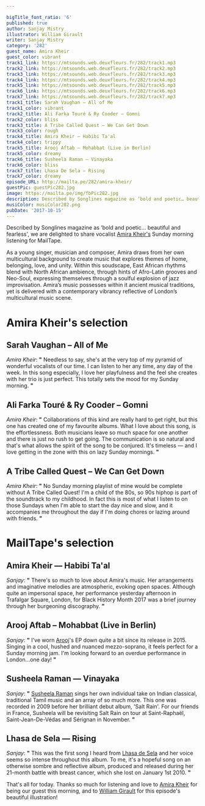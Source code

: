 ```yaml
---

bigTitle_font_ratio: '6'
published: true
author: Sanjay Mistry
illustrator: William Girault
writer: Sanjay Mistry
category: '282'
guest_name: Amira Kheir
guest_color: vibrant
track1_link: https://mtsounds.web.deuxfleurs.fr/282/track1.mp3
track2_link: https://mtsounds.web.deuxfleurs.fr/282/track2.mp3
track3_link: https://mtsounds.web.deuxfleurs.fr/282/track3.mp3
track4_link: https://mtsounds.web.deuxfleurs.fr/282/track4.mp3
track5_link: https://mtsounds.web.deuxfleurs.fr/282/track5.mp3
track6_link: https://mtsounds.web.deuxfleurs.fr/282/track6.mp3
track7_link: https://mtsounds.web.deuxfleurs.fr/282/track7.mp3
track1_title: Sarah Vaughan – All of Me
track1_color: vibrant
track2_title: Ali Farka Touré & Ry Cooder – Gomni
track2_color: bliss
track3_title: A Tribe Called Quest – We Can Get Down
track3_color: rough
track4_title: Amira Kheir – Habibi Ta'al
track4_color: trippy
track5_title: Arooj Aftab – Mohabbat (Live in Berlin)
track5_color: dreamy
track6_title: Susheela Raman – Vinayaka
track6_color: bliss
track7_title: Lhasa De Sela – Rising
track7_color: dreamy
episode_URL: http://mailta.pe/282/amira-kheir/
guestPic: guestPic282.jpg
image: https://mailta.pe/img/fbPic282.jpg
description: Described by Songlines magazine as ‘bold and poetic… beautiful and fearless’, we are delighted to share vocalist Amira Kheir’s Sunday morning listening for MailTape.
musiColor: musiColor282.png
pubDate: '2017-10-15'
---
```

Described by Songlines magazine as ‘bold and poetic… beautiful and fearless', we are delighted to share vocalist [Amira Kheir's](http://amirakheir.com/) Sunday morning listening for MailTape.
<p>As a young singer, musician and composer, Amira draws from her own multicultural background to create music that explores themes of home, belonging, love, and unity. Within this soudscape, East African rhythms blend with North African ambience, through hints of Afro-Latin grooves and Neo-Soul, expressing themselves through a soulful explosion of jazz improvisation. Amira’s music possesses within it ancient musical traditions, yet is delivered with a contemporary vibrancy reflective of London’s multicultural music scene.


# Amira Kheir's selection


## Sarah Vaughan – All of Me
_Amira Kheir_: **"** Needless to say, she's at the very top of my pyramid of wonderful vocalists of our time. I can listen to her any time, any day of the week. In this song especially, I love her playfulness and the feel she creates with her trio is just perfect. This totally sets the mood for my Sunday morning. **"** 

## Ali Farka Touré & Ry Cooder – Gomni
_Amira Kheir_: **"** Collaborations of this kind are really hard to get right, but this one has created one of my favourite albums. What I love about this song, is the effortlessness. Both musicians leave so much space for one another and there is just no rush to get going. The communication is so natural and that's what allows the spirit of the song to be conjured. It's timeless — and I love getting in the zone with this on lazy Sunday mornings. **"** 

## A Tribe Called Quest – We Can Get Down
_Amira Kheir_: **"** No Sunday morning playlist of mine would be complete without A Tribe Called Quest! I'm a child of the 80s, so 90s hiphop is part of the soundtrack to my childhood. In fact this is most of what I listen to on those Sundays when I'm able to start the day nice and slow, and it accompanies me throughout the day if I'm doing chores or lazing around with friends.  **"** 


# MailTape's selection

## Amira Kheir — Habibi Ta'al
_Sanjay_: **"** There's so much to love about Amira's music. Her arrangements and imaginative melodies are atmospheric, evoking open spaces. Although quite an impersonal space, her performance yesterday afternoon in Trafalgar Square, London, for Black History Month 2017 was a brief journey through her burgeoning discography. **"** 

## Arooj Aftab – Mohabbat (Live in Berlin)
_Sanjay_: **"** I've worn [Arooj](https://aroojaftab.bandcamp.com/)'s EP down quite a bit since its release in 2015. Singing in a cool, hushed and nuanced mezzo-soprano, it feels perfect for a Sunday morning jam. I'm looking forward to an overdue performance in London...one day! **"** 

## Susheela Raman — Vinayaka
_Sanjay_: **"** [Susheela Raman](https://www.susheelaraman.com) sings her own individual take on Indian classical, traditional Tamil music and an array of so much more. This one was recorded in 2009 before her brilliant debut album, 'Salt Rain'. For our friends in France, Susheela will be revisiting Salt Rain on tour at Saint-Raphaël, Saint-Jean-De-Védas and Sérignan in November. **"** 

## Lhasa de Sela — Rising
_Sanjay_: **"** This was the first song I heard from [Lhasa de Sela](http://lhasadesela.com/) and her voice seems so intense throughout this album. To me, it's a hopeful song on an otherwise sombre and reflective album, produced and released during her 21-month battle with breast cancer, which she lost on January 1st 2010. **"** 

That's all for today. Thanks so much for listening and love to [Amira Kheir](http://amirakheir.com/) for being our guest this morning, and to [William Girault](http://williamgirault.com/) for this episode's beautiful illustration!
